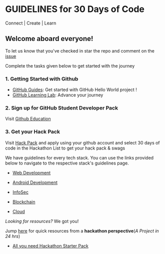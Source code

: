 # GUIDELINES for 30 Days of Code
Connect | Create | Learn

## Welcome aboard everyone!

To let us know that you've checked in star the repo and comment on the [issue](https://github.com/CUSAT-SOE/guidelines/issues/1)

Complete the tasks given below to get started with the journey

### 1. Getting Started with Github
- [GitHub Guides](https://guides.github.com/activities/hello-world/): Get started with GitHub Hello World project !
- [GitHub Learning Lab](https://lab.github.com/): Advance your journey 

### 2. Sign up for GitHub Student Developer Pack
Visit [Github Education](https://education.github.com/pack/)

### 3. Get your Hack Pack
Visit [Hack Pack](hack.af/pack) and apply using your github account and select 30 days of code in the Hackathon List to get your hack pack & swags

We have guidelines for every tech stack. You can use the links provided below to navigate to the respective stack's guidelines page.

- [Web Development](web.md)

- [Android Development](android.md)

- [InfoSec](infosec.md)

- [Blockchain](blockchain.md)

- [Cloud](cloud.md)

_Looking for resources?_ We got you! 

Jump [here](https://kaiiyer.me/) for quick resources from a **hackathon perspective**(_A Project in 24 hrs_)
- [All you need Hackathon Starter Pack](https://github.com/kaiiyer/hackathon/)

